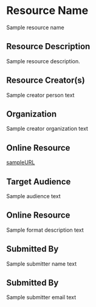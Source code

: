 <!-- 
TEMPLATE INSTRUCTIONS:
Please provide as much information as you have for the resource that you
are adding to the collection. Please replace the sample text for each item 
between the lines that start with ":::" in each section. 
 -->

<!-- RESOURCE NAME ------------------------------------------------------>
# Resource Name

Sample resource name


<!-- RESOURCE DESCRIPTION ----------------------------------------------->
## Resource Description

Sample resource description.


<!-- CREATOR - PERSON(S)- ----------------------------------------------->
## Resource Creator(s)

Sample creator person text


<!-- CREATOR - ORGANIZATION- -------------------------------------------->
## Organization

Sample creator organization text


<!-- RESOURCE - URL- ---------------------------------------------------->
## Online Resource

[sampleURL](sampleURL)

<!-- RESOURCE - AUDIENCE- ----------------------------------------------->
## Target Audience

Sample audience text


<!-- RESOURCE - FORMAT- ------------------------------------------------->
## Online Resource

Sample format description text


<!-- SUBMITTER - NAME- ----------------------------------------------->
## Submitted By

Sample submitter name text


<!-- SUBMITTER - EMAIL ADDRESS- ----------------------------------------------->
## Submitted By

Sample submitter email text




